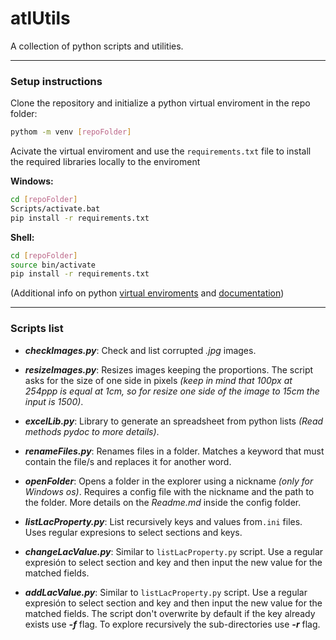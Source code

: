 # atlUtils

A collection of python scripts and utilities.

---
### Setup instructions
Clone the repository and initialize a python virtual enviroment in the repo folder:
```sh
pythom -m venv [repoFolder]
```

Acivate the virtual enviroment and use the `requirements.txt` file to install the required libraries locally to the enviroment

**Windows:**
```sh
cd [repoFolder]
Scripts/activate.bat
pip install -r requirements.txt
```
**Shell:**
```sh
cd [repoFolder]
source bin/activate
pip install -r requirements.txt
```
(Additional info on python [virtual enviroments](https://docs.python.org/3/tutorial/venv.html) and [documentation](https://docs.python.org/3/library/venv.html))

---
### Scripts list
* ***checkImages.py***: Check and list corrupted _.jpg_ images.

* ***resizeImages.py***: Resizes images keeping the proportions. The script asks for
the size of one side in pixels _(keep in mind that 100px at 254ppp is equal at 1cm, so for resize one side of the image to 15cm the input is 1500)_.

* ***excelLib.py***: Library to generate an spreadsheet from python lists _(Read methods pydoc to more details)_.

* ***renameFiles.py***: Renames files in a folder. Matches a keyword that must contain the file/s and replaces it for another word.

* ***openFolder***: Opens a folder in the explorer using a nickname _(only for Windows os)_.  Requires a config file with the nickname and the path to the folder. More details on the _Readme.md_ inside the config folder.

* ***listLacProperty.py***: List recursively keys and values from`.ini` files. Uses regular expresions to select sections and keys.

* ***changeLacValue.py***: Similar to `listLacProperty.py` script. Use a regular expresión to select section and key and then input the new value for the matched fields.

* ***addLacValue.py***: Similar to `listLacProperty.py` script. Use a regular expresión to select section and key and then input the new value for the matched fields. The script don't overwrite by default if the key already exists use ***-f*** flag. To explore recursively the sub-directories use ***-r*** flag.
